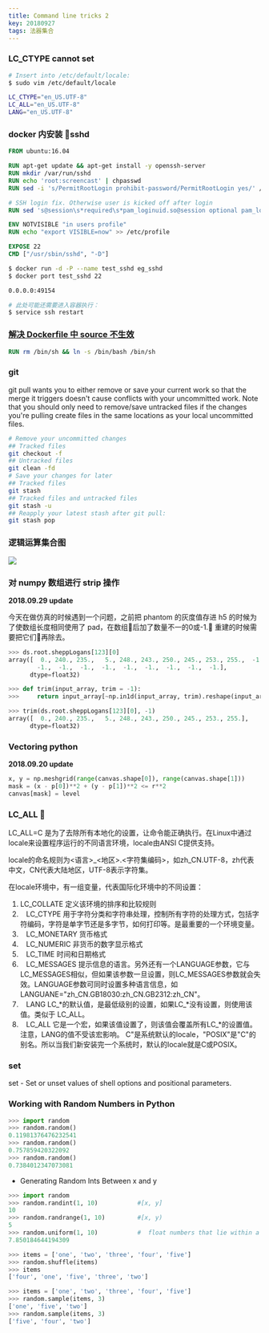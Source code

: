 ```yaml
---
title: Command line tricks 2
key: 20180927
tags: 法器集合
---
```


### LC_CTYPE cannot set
```bash
# Insert into /etc/default/locale:
$ sudo vim /etc/default/locale

LC_CTYPE="en_US.UTF-8"
LC_ALL="en_US.UTF-8"
LANG="en_US.UTF-8"
```

### docker 内安装 sshd
```Dockerfile
FROM ubuntu:16.04

RUN apt-get update && apt-get install -y openssh-server
RUN mkdir /var/run/sshd
RUN echo 'root:screencast' | chpasswd
RUN sed -i 's/PermitRootLogin prohibit-password/PermitRootLogin yes/' /etc/ssh/sshd_config

# SSH login fix. Otherwise user is kicked off after login
RUN sed 's@session\s*required\s*pam_loginuid.so@session optional pam_loginuid.so@g' -i /etc/pam.d/sshd

ENV NOTVISIBLE "in users profile"
RUN echo "export VISIBLE=now" >> /etc/profile

EXPOSE 22
CMD ["/usr/sbin/sshd", "-D"]
```

```bash
$ docker run -d -P --name test_sshd eg_sshd
$ docker port test_sshd 22

0.0.0.0:49154

# 此处可能还需要进入容器执行：
$ service ssh restart
```

### [解决 Dockerfile 中 source 不生效](https://codeday.me/bug/20170702/31755.html)
```Dockerfile
RUN rm /bin/sh && ln -s /bin/bash /bin/sh
```

### git 
git pull wants you to either remove or save your current work so that the merge it triggers doesn't cause conflicts with your uncommitted work. Note that you should only need to remove/save untracked files if the changes you're pulling create files in the same locations as your local uncommitted files.

```bash
# Remove your uncommitted changes
## Tracked files
git checkout -f
## Untracked files
git clean -fd
# Save your changes for later
## Tracked files
git stash
## Tracked files and untracked files
git stash -u
## Reapply your latest stash after git pull:
git stash pop
```

### 逻辑运算集合图

![](https://cl.ly/c96720801a53/download/283cc23ed0431a3aa1d371d531606748.jpg)

### 对 numpy 数组进行 strip 操作
**2018.09.29 update**

今天在做仿真的时候遇到一个问题，之前把 phantom 的灰度值存进 h5 的时候为了使数组长度相同使用了 pad，在数组后加了数量不一的0或-1. 重建的时候需要把它们再除去。

```python
>>> ds.root.sheppLogans[123][0]
array([  0., 240., 235.,   5., 248., 243., 250., 245., 253., 255.,  -1.,
        -1.,  -1.,  -1.,  -1.,  -1.,  -1.,  -1.,  -1.,  -1.],
      dtype=float32)

>>> def trim(input_array, trim = -1):
>>>     return input_array[~np.in1d(input_array, trim).reshape(input_array.shape)]

>>> trim(ds.root.sheppLogans[123][0], -1)
array([  0., 240., 235.,   5., 248., 243., 250., 245., 253., 255.],
      dtype=float32)
```

### Vectoring python 
**2018.09.20 update**

```python
x, y = np.meshgrid(range(canvas.shape[0]), range(canvas.shape[1]))
mask = (x - p[0])**2 + (y - p[1])**2 <= r**2
canvas[mask] = level
```

### LC_ALL 
LC_ALL=C 是为了去除所有本地化的设置，让命令能正确执行。在Linux中通过locale来设置程序运行的不同语言环境，locale由ANSI C提供支持。

locale的命名规则为<语言>_<地区>.<字符集编码>，如zh_CN.UTF-8，zh代表中文，CN代表大陆地区，UTF-8表示字符集。

在locale环境中，有一组变量，代表国际化环境中的不同设置：
1.    LC_COLLATE
定义该环境的排序和比较规则
2.    LC_CTYPE
用于字符分类和字符串处理，控制所有字符的处理方式，包括字符编码，字符是单字节还是多字节，如何打印等。是最重要的一个环境变量。
3.    LC_MONETARY
货币格式
4.    LC_NUMERIC
非货币的数字显示格式
5.    LC_TIME
时间和日期格式
6.    LC_MESSAGES
提示信息的语言。另外还有一个LANGUAGE参数，它与LC_MESSAGES相似，但如果该参数一旦设置，则LC_MESSAGES参数就会失效。LANGUAGE参数可同时设置多种语言信息，如LANGUANE="zh_CN.GB18030:zh_CN.GB2312:zh_CN"。
7.    LANG
LC_*的默认值，是最低级别的设置，如果LC_*没有设置，则使用该值。类似于 LC_ALL。
8.    LC_ALL
它是一个宏，如果该值设置了，则该值会覆盖所有LC_*的设置值。注意，LANG的值不受该宏影响。
C"是系统默认的locale，"POSIX"是"C"的别名。所以当我们新安装完一个系统时，默认的locale就是C或POSIX。

### set
set - Set or unset values of shell options and positional parameters.

### Working with Random Numbers in Python
```python
>>> import random
>>> random.random()
0.11981376476232541
>>> random.random()
0.757859420322092
>>> random.random()
0.7384012347073081
```

* Generating Random Ints Between x and y
```python
>>> import random
>>> random.randint(1, 10)           #[x, y] 
10
>>> random.randrange(1, 10)         #[x, y)
5
>>> random.uniform(1, 10)           #  float numbers that lie within a specifc [x, y] 
7.850184644194309

>>> items = ['one', 'two', 'three', 'four', 'five']
>>> random.shuffle(items)
>>> items
['four', 'one', 'five', 'three', 'two']

>>> items = ['one', 'two', 'three', 'four', 'five']
>>> random.sample(items, 3)
['one', 'five', 'two']
>>> random.sample(items, 3)
['five', 'four', 'two']
```

